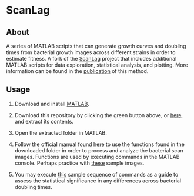 # ScanLag

## About
A series of MATLAB scripts that can generate growth curves and doubling times from bacterial growth images across different strains in order to estimate fitness. A fork of the [ScanLag](https://github.com/oferfrid/NQBMatlab/tree/V16) project that includes additional MATLAB scripts for data exploration, statistical analysis, and plotting. More information can be found in the [publication](https://www.ncbi.nlm.nih.gov/pmc/articles/PMC4215631/) of this method. 

## Usage
1. Download and install [MATLAB](https://www.mathworks.com/downloads/web_downloads/?s_tid=srctitle).  

2. Download this repository by clicking the green button above, or [here](https://github.com/UnexceptedSpectic/ScanLag/archive/master.zip), and extract its contents.  

3. Open the extracted folder in MATLAB.  

4. Follow the official manual found [here](https://github.com/UnexceptedSpectic/ScanLag/blob/master/usage_manual.pdf) to use the functions found in the downloaded folder in order to process and analyze the bacterial scan images. Functions are used by executing commands in the MATLAB console. Perhaps practice with [these](https://drive.google.com/open?id=1pDpm-ISpFt-gRuKPa91rwoKfEHzp3vaa) sample images.  

5. You may execute [this](https://github.com/UnexceptedSpectic/ScanLag/blob/master/sample_procedure.pdf) sample sequence of commands as a guide to assess the statistical significance in any differences across bacterial doubling times.  
